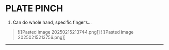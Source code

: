 # PLATE PINCH
1. Can do whole hand, specific fingers...
>![[Pasted image 20250215213744.png]]
>![[Pasted image 20250215213756.png]]
---
